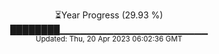 <p align="center">
⏳Year Progress (29.93 %) <br>
████████▁▁▁▁▁▁▁▁▁▁▁▁▁▁▁▁▁▁▁▁▁▁ <br>
<sub>Updated: Thu, 20 Apr 2023 06:02:36 GMT</sub>
</p>

